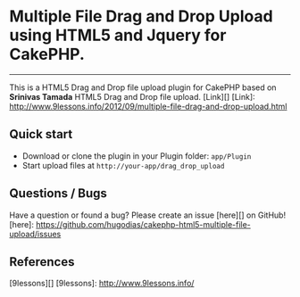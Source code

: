 # Multiple File Drag and Drop Upload using HTML5 and Jquery for CakePHP.
--- 

This is a HTML5 Drag and Drop file upload plugin for CakePHP based on **Srinivas Tamada** HTML5 Drag and Drop file upload.
[Link][]
[Link]: http://www.9lessons.info/2012/09/multiple-file-drag-and-drop-upload.html

## Quick start

* Download or clone the plugin in your Plugin folder: `app/Plugin`
* Start upload files at `http://your-app/drag_drop_upload`

## Questions / Bugs

Have a question or found a bug? Please create an issue [here][] on GitHub!
[here]: https://github.com/hugodias/cakephp-html5-multiple-file-upload/issues

## References
[9lessons][]
[9lessons]: http://www.9lessons.info/
